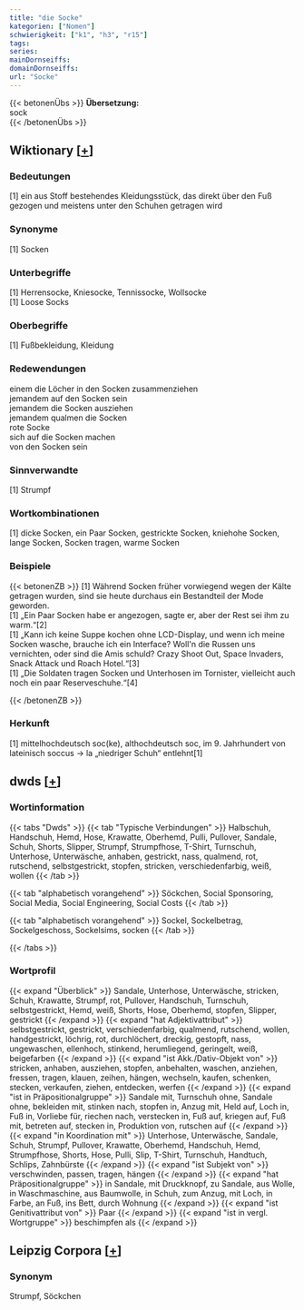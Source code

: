```yaml
---
title: "die Socke"
kategorien: ["Nomen"]
schwierigkeit: ["k1", "h3", "r15"]
tags:
series:
mainDornseiffs:
domainDornseiffs:
url: "Socke"
---
```


{{< betonenÜbs >}}
**Übersetzung:**  
sock  
{{< /betonenÜbs >}}

## Wiktionary [[+](https://de.wiktionary.org/wiki/Socke)]

### Bedeutungen
[1] ein aus Stoff bestehendes Kleidungsstück, das direkt über den Fuß gezogen und meistens unter den Schuhen getragen wird  

### Synonyme
[1] Socken  

### Unterbegriffe
[1] Herrensocke, Kniesocke, Tennissocke, Wollsocke  
[1] Loose Socks  

### Oberbegriffe
[1] Fußbekleidung, Kleidung  

### Redewendungen
einem die Löcher in den Socken zusammenziehen  
jemandem auf den Socken sein  
jemandem die Socken ausziehen  
jemandem qualmen die Socken  
rote Socke  
sich auf die Socken machen  
von den Socken sein  

### Sinnverwandte
[1] Strumpf  

### Wortkombinationen
[1] dicke Socken, ein Paar Socken, gestrickte Socken, kniehohe Socken, lange Socken, Socken tragen, warme Socken  

### Beispiele
{{< betonenZB >}}
[1] Während Socken früher vorwiegend wegen der Kälte getragen wurden, sind sie heute durchaus ein Bestandteil der Mode geworden.  
[1] „Ein Paar Socken habe er angezogen, sagte er, aber der Rest sei ihm zu warm.“[2]  
[1] „Kann ich keine Suppe kochen ohne LCD-Display, und wenn ich meine Socken wasche, brauche ich ein Interface? Woll'n die Russen uns vernichten, oder sind die Amis schuld? Crazy Shoot Out, Space Invaders, Snack Attack und Roach Hotel.“[3]  
[1] „Die Soldaten tragen Socken und Unterhosen im Tornister, vielleicht auch noch ein paar Reserveschuhe.“[4]  

{{< /betonenZB >}}
### Herkunft
[1] mittelhochdeutsch soc(ke), althochdeutsch soc, im 9. Jahrhundert von lateinisch soccus → la „niedriger Schuh“ entlehnt[1]  



## dwds [[+](https://www.dwds.de/wb/Socke)]

### Wortinformation
{{< tabs "Dwds" >}}
{{< tab "Typische Verbindungen" >}}
Halbschuh, Handschuh, Hemd, Hose, Krawatte, Oberhemd, Pulli, Pullover, Sandale, Schuh, Shorts, Slipper, Strumpf, Strumpfhose, T-Shirt, Turnschuh, Unterhose, Unterwäsche, anhaben, gestrickt, nass, qualmend, rot, rutschend, selbstgestrickt, stopfen, stricken, verschiedenfarbig, weiß, wollen
{{< /tab >}}

{{< tab "alphabetisch vorangehend" >}}
Söckchen, Social Sponsoring, Social Media, Social Engineering, Social Costs
{{< /tab >}}

{{< tab "alphabetisch vorangehend" >}}
Sockel, Sockelbetrag, Sockelgeschoss, Sockelsims, socken
{{< /tab >}}

{{< /tabs >}}

### Wortprofil
{{< expand "Überblick" >}} Sandale, Unterhose, Unterwäsche, stricken, Schuh, Krawatte, Strumpf, rot, Pullover, Handschuh, Turnschuh, selbstgestrickt, Hemd, weiß, Shorts, Hose, Oberhemd, stopfen, Slipper, gestrickt {{< /expand >}}
{{< expand "hat Adjektivattribut" >}} selbstgestrickt, gestrickt, verschiedenfarbig, qualmend, rutschend, wollen, handgestrickt, löchrig, rot, durchlöchert, dreckig, gestopft, nass, ungewaschen, ellenhoch, stinkend, herumliegend, geringelt, weiß, beigefarben {{< /expand >}}
{{< expand "ist Akk./Dativ-Objekt von" >}} stricken, anhaben, ausziehen, stopfen, anbehalten, waschen, anziehen, fressen, tragen, klauen, zeihen, hängen, wechseln, kaufen, schenken, stecken, verkaufen, ziehen, entdecken, werfen {{< /expand >}}
{{< expand "ist in Präpositionalgruppe" >}} Sandale mit, Turnschuh ohne, Sandale ohne, bekleiden mit, stinken nach, stopfen in, Anzug mit, Held auf, Loch in, Fuß in, Vorliebe für, riechen nach, verstecken in, Fuß auf, kriegen auf, Fuß mit, betreten auf, stecken in, Produktion von, rutschen auf {{< /expand >}}
{{< expand "in Koordination mit" >}} Unterhose, Unterwäsche, Sandale, Schuh, Strumpf, Pullover, Krawatte, Oberhemd, Handschuh, Hemd, Strumpfhose, Shorts, Hose, Pulli, Slip, T-Shirt, Turnschuh, Handtuch, Schlips, Zahnbürste {{< /expand >}}
{{< expand "ist Subjekt von" >}} verschwinden, passen, tragen, hängen {{< /expand >}}
{{< expand "hat Präpositionalgruppe" >}} in Sandale, mit Druckknopf, zu Sandale, aus Wolle, in Waschmaschine, aus Baumwolle, in Schuh, zum Anzug, mit Loch, in Farbe, an Fuß, ins Bett, durch Wohnung {{< /expand >}}
{{< expand "ist Genitivattribut von" >}} Paar {{< /expand >}}
{{< expand "ist in vergl. Wortgruppe" >}} beschimpfen als {{< /expand >}}

## Leipzig Corpora [[+](https://corpora.uni-leipzig.de/en/res?word=Socke&corpusId=deu_newscrawl-public_2018)]


### Synonym
Strumpf, Söckchen

